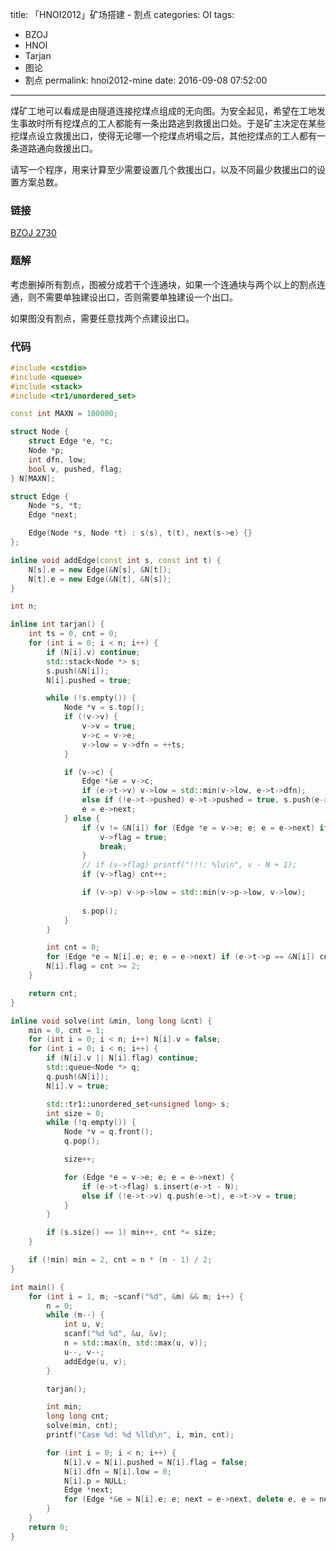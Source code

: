 title: 「HNOI2012」矿场搭建 - 割点
categories: OI
tags: 
  - BZOJ
  - HNOI
  - Tarjan
  - 图论
  - 割点
permalink: hnoi2012-mine
date: 2016-09-08 07:52:00
---

煤矿工地可以看成是由隧道连接挖煤点组成的无向图。为安全起见，希望在工地发生事故时所有挖煤点的工人都能有一条出路逃到救援出口处。于是矿主决定在某些挖煤点设立救援出口，使得无论哪一个挖煤点坍塌之后，其他挖煤点的工人都有一条道路通向救援出口。

请写一个程序，用来计算至少需要设置几个救援出口，以及不同最少救援出口的设置方案总数。

<!-- more -->

### 链接
[BZOJ 2730](http://www.lydsy.com/JudgeOnline/problem.php?id=2730)

### 题解
考虑删掉所有割点，图被分成若干个连通块，如果一个连通块与两个以上的割点连通，则不需要单独建设出口，否则需要单独建设一个出口。

如果图没有割点，需要任意找两个点建设出口。

### 代码
```c++
#include <cstdio>
#include <queue>
#include <stack>
#include <tr1/unordered_set>

const int MAXN = 100000;

struct Node {
	struct Edge *e, *c;
	Node *p;
	int dfn, low;
	bool v, pushed, flag;
} N[MAXN];

struct Edge {
	Node *s, *t;
	Edge *next;

	Edge(Node *s, Node *t) : s(s), t(t), next(s->e) {}
};

inline void addEdge(const int s, const int t) {
	N[s].e = new Edge(&N[s], &N[t]);
	N[t].e = new Edge(&N[t], &N[s]);
}

int n;

inline int tarjan() {
	int ts = 0, cnt = 0;
	for (int i = 0; i < n; i++) {
		if (N[i].v) continue;
		std::stack<Node *> s;
		s.push(&N[i]);
		N[i].pushed = true;

		while (!s.empty()) {
			Node *v = s.top();
			if (!v->v) {
				v->v = true;
				v->c = v->e;
				v->low = v->dfn = ++ts;
			}

			if (v->c) {
				Edge *&e = v->c;
				if (e->t->v) v->low = std::min(v->low, e->t->dfn);
				else if (!e->t->pushed) e->t->pushed = true, s.push(e->t), e->t->p = v;
				e = e->next;
			} else {
				if (v != &N[i]) for (Edge *e = v->e; e; e = e->next) if (e->t->low >= v->dfn && e->t->p == v) {
					v->flag = true;
					break;
				}
				// if (v->flag) printf("!!!: %lu\n", v - N + 1);
				if (v->flag) cnt++;

				if (v->p) v->p->low = std::min(v->p->low, v->low);
				
				s.pop();
			}
		}

		int cnt = 0;
		for (Edge *e = N[i].e; e; e = e->next) if (e->t->p == &N[i]) cnt++;
		N[i].flag = cnt >= 2;
	}

	return cnt;
}

inline void solve(int &min, long long &cnt) {
	min = 0, cnt = 1;
	for (int i = 0; i < n; i++) N[i].v = false;
	for (int i = 0; i < n; i++) {
		if (N[i].v || N[i].flag) continue;
		std::queue<Node *> q;
		q.push(&N[i]);
		N[i].v = true;

		std::tr1::unordered_set<unsigned long> s;
		int size = 0;
		while (!q.empty()) {
			Node *v = q.front();
			q.pop();

			size++;

			for (Edge *e = v->e; e; e = e->next) {
				if (e->t->flag) s.insert(e->t - N);
				else if (!e->t->v) q.push(e->t), e->t->v = true;
			}
		}

		if (s.size() == 1) min++, cnt *= size;
	}

	if (!min) min = 2, cnt = n * (n - 1) / 2;
}

int main() {
	for (int i = 1, m; ~scanf("%d", &m) && m; i++) {
		n = 0;
		while (m--) {
			int u, v;
			scanf("%d %d", &u, &v);
			n = std::max(n, std::max(u, v));
			u--, v--;
			addEdge(u, v);
		}

		tarjan();

		int min;
		long long cnt;
		solve(min, cnt);
		printf("Case %d: %d %lld\n", i, min, cnt);

		for (int i = 0; i < n; i++) {
			N[i].v = N[i].pushed = N[i].flag = false;
			N[i].dfn = N[i].low = 0;
			N[i].p = NULL;
			Edge *next;
			for (Edge *&e = N[i].e; e; next = e->next, delete e, e = next);
		}
	}
	return 0;
}
```
